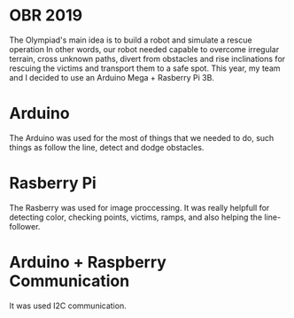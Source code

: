 # OBR 2019

The Olympiad's main idea is to build a robot and simulate a rescue operation In other words, our robot needed capable to overcome irregular terrain, cross unknown paths, divert from obstacles and rise inclinations for rescuing the victims and transport them to a safe spot. This year, my team and I decided to use an Arduino Mega + Rasberry Pi 3B.

# Arduino

The Arduino was used for the most of things that we needed to do, such things as follow the line, detect and dodge obstacles.

# Rasberry Pi

The Rasberry was used for image proccessing. It was really helpfull for detecting color, checking points, victims, ramps, and also helping the line-follower.

# Arduino + Raspberry Communication

It was used I2C communication.

